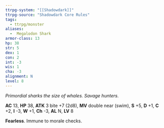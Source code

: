 ```yaml
---
ttrpg-system: "[[Shadowdark]]"
ttrpg-source: "Shadowdark Core Rules"
tags:
  - ttrpg/monster
aliases:
  -  Megalodon Shark
armor-class: 13
hp: 38
str: 5
dex: 1
con: 2
int: -3
wis: 1
cha: -3
alignment: N
level: 8
---
```


_Primordial sharks the size of whales. Savage hunters._

**AC** 13, **HP** 38, **ATK** 3 bite +7 (2d8), **MV** double near (swim), **S** +5, **D** +1, **C** +2, **I** -3, **W** +1, **Ch** -3, **AL** N, **LV** 8

**Fearless**. Immune to morale checks.

